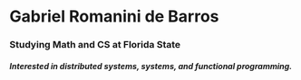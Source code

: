 <h1 align="left">Gabriel Romanini de Barros</h1>
<h3 align="left">Studying Math and CS at Florida State</h3>
<h5 align="left">Interested in distributed systems, systems, and functional programming.</h5>
